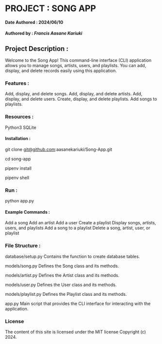 <!-- # Song-App -->
<!--  -->
# PROJECT : SONG APP

#### Date Authored : 2024/06/10

#### Authored by : *Francis Aasane Kariuki*

## Project Description : 

Welcome to the Song App! This command-line interface (CLI) application allows you to manage songs, artists, users, and playlists. You can add, display, and delete records easily using this application.

### Features :

Add, display, and delete songs.
Add, display, and delete artists.
Add, display, and delete users.
Create, display, and delete playlists.
Add songs to playlists.

### Resources :

Python3
SQLite

#### Installation :

git clone git@github.com:aasanekariuki/Song-App.git

cd song-app

pipenv install 

pipenv shell

### Run :

python app.py

#### Example Commands :

Add a song
Add an artist
Add a user
Create a playlist
Display songs, artists, users, and playlists
Add a song to a playlist
Delete a song, artist, user, or playlist

### File Structure :

database/setup.py
Contains the function to create database tables.

models/song.py
Defines the Song class and its methods.

models/artist.py
Defines the Artist class and its methods.

models/user.py
Defines the User class and its methods.

models/playlist.py
Defines the Playlist class and its methods.

app.py
Main script that provides the CLI interface for interacting with the application.

### License
The content of this site is licensed under the MIT license
Copyright (c) 2024.
 




